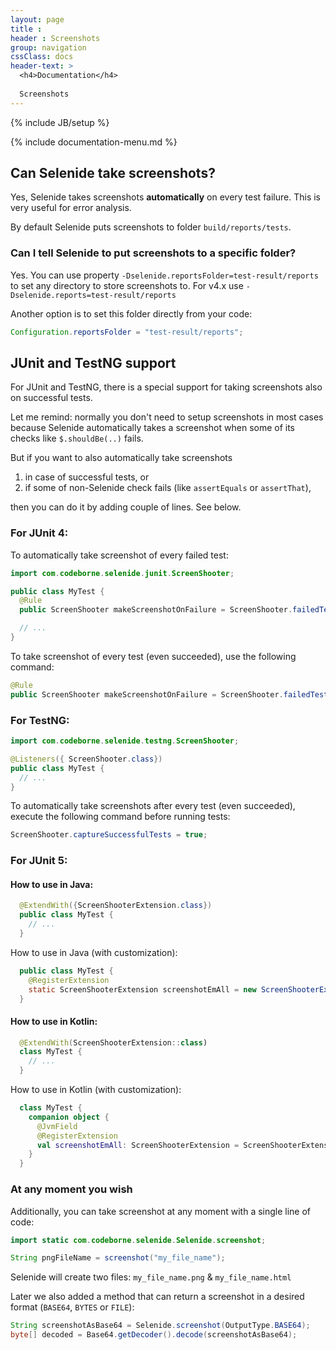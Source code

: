 ```yaml
---
layout: page
title :
header : Screenshots
group: navigation
cssClass: docs
header-text: >
  <h4>Documentation</h4>
  
  Screenshots
---
```

{% include JB/setup %}

{% include documentation-menu.md %}

## Can Selenide take screenshots?

Yes, Selenide takes screenshots **automatically** on every test failure. This is very useful for error analysis.

By default Selenide puts screenshots to folder `build/reports/tests`.


### Can I tell Selenide to put screenshots to a specific folder?

Yes. 
You can use property `-Dselenide.reportsFolder=test-result/reports` to set any directory to store screenshots to.
For v4.x use `-Dselenide.reports=test-result/reports`

Another option is to set this folder directly from your code:

```java
Configuration.reportsFolder = "test-result/reports";
```


## JUnit and TestNG support

For JUnit and TestNG, there is a special support for taking screenshots also on successful tests.  

Let me remind: normally you don't need to setup screenshots in most cases because Selenide automatically takes 
a screenshot when some of its checks like `$.shouldBe(..)` fails.  

But if you want to also automatically take screenshots
1. in case of successful tests, or
2. if some of non-Selenide check fails (like `assertEquals` or `assertThat`),

then you can do it by adding couple of lines. See below. 

### For JUnit 4:

To automatically take screenshot of every failed test:

```java
import com.codeborne.selenide.junit.ScreenShooter;

public class MyTest {
  @Rule
  public ScreenShooter makeScreenshotOnFailure = ScreenShooter.failedTests();

  // ...
}
```

To take screenshot of every test (even succeeded), use the following command:

```java
@Rule
public ScreenShooter makeScreenshotOnFailure = ScreenShooter.failedTests().succeededTests();
```


### For TestNG:

```java
import com.codeborne.selenide.testng.ScreenShooter;

@Listeners({ ScreenShooter.class})
public class MyTest {
  // ...
}
```

To automatically take screenshots after every test (even succeeded), execute the following command before running tests:
```java
ScreenShooter.captureSuccessfulTests = true;
```

### For JUnit 5:

#### How to use in Java:

```java
  @ExtendWith({ScreenShooterExtension.class})
  public class MyTest {
    // ...
  }
```

How to use in Java (with customization):
```java
  public class MyTest {
    @RegisterExtension
    static ScreenShooterExtension screenshotEmAll = new ScreenShooterExtension(true).to("target/screenshots");
  }
```

#### How to use in Kotlin:
```kotlin
  @ExtendWith(ScreenShooterExtension::class)
  class MyTest {
    // ...
  }
``` 
 
How to use in Kotlin (with customization):

```kotlin
  class MyTest {
    companion object {
      @JvmField
      @RegisterExtension
      val screenshotEmAll: ScreenShooterExtension = ScreenShooterExtension(true).to("target/screenshots");
    }
  }
```

### At any moment you wish
Additionally, you can take screenshot at any moment with a single line of code:

```java
import static com.codeborne.selenide.Selenide.screenshot;

String pngFileName = screenshot("my_file_name");
```

Selenide will create two files: `my_file_name.png` & `my_file_name.html`

Later we also added a method that can return a screenshot in a desired format (`BASE64`, `BYTES` or `FILE`):

```java
String screenshotAsBase64 = Selenide.screenshot(OutputType.BASE64);
byte[] decoded = Base64.getDecoder().decode(screenshotAsBase64);
```

